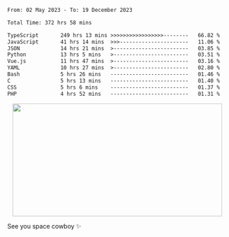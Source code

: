 
 <!--START_SECTION:waka-->

```txt
From: 02 May 2023 - To: 19 December 2023

Total Time: 372 hrs 58 mins

TypeScript       249 hrs 13 mins >>>>>>>>>>>>>>>>>--------   66.82 %
JavaScript       41 hrs 14 mins  >>>----------------------   11.06 %
JSON             14 hrs 21 mins  >------------------------   03.85 %
Python           13 hrs 5 mins   >------------------------   03.51 %
Vue.js           11 hrs 47 mins  >------------------------   03.16 %
YAML             10 hrs 27 mins  >------------------------   02.80 %
Bash             5 hrs 26 mins   -------------------------   01.46 %
C                5 hrs 13 mins   -------------------------   01.40 %
CSS              5 hrs 6 mins    -------------------------   01.37 %
PHP              4 hrs 52 mins   -------------------------   01.31 %
```

<!--END_SECTION:waka-->
 
 
 <!--
 <p align="center">
           <img src="https://wakatime.com/share/@b21fb822-1b1e-4a56-b3ac-d647f03795fd/3d8fc332-54a6-4d29-9469-965955d6e018.svg"/>
 </p>
 <p align="center">
  <img src="https://wakatime.com/share/@b21fb822-1b1e-4a56-b3ac-d647f03795fd/5d7b153c-4137-40c1-8270-25e516f9619c.svg"/>
 </p>
 -->
 <div style="display: flex; width: 100%; justify-content:center;">
   <img align="center" src="https://media.giphy.com/media/11KzOet1ElBDz2/giphy.gif" width="480" height="258" /> 

 </div>

See you space cowboy ✨ 


 
